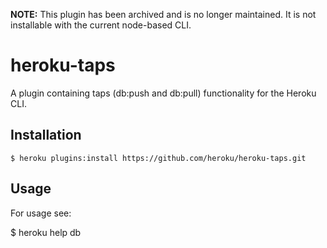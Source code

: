 **NOTE:** This plugin has been archived and is no longer maintained. It is not installable with the current node-based CLI.

heroku-taps
===========

A plugin containing taps (db:push and db:pull) functionality for the Heroku CLI.

## Installation

    $ heroku plugins:install https://github.com/heroku/heroku-taps.git

## Usage

For usage see:

  $ heroku help db
